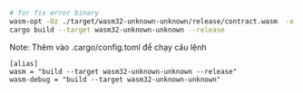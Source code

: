 ```bash
# for fix error binary
wasm-opt -Oz ./target/wasm32-unknown-unknown/release/contract.wasm  -o ./target/wasm32-unknown-unknown/release/contract.wasm
cargo build --target wasm32-unknown-unknown --release
```

Note: Thêm vào .cargo/config.toml để chạy câu lệnh 
```
[alias]
wasm = "build --target wasm32-unknown-unknown --release"
wasm-debug = "build --target wasm32-unknown-unknown"
```